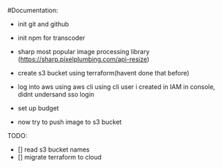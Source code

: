 #Documentation:
- init git and github

- init npm for transcoder
- sharp most popular image processing library (https://sharp.pixelplumbing.com/api-resize)


- create s3 bucket using terraform(havent done that before)
- log into aws using aws cli using cli user i created in IAM in console, didnt undersand sso login
- set up budget
- now try to push image to s3 bucket



TODO:
- [] read s3 bucket names
- [] migrate terraform to cloud
